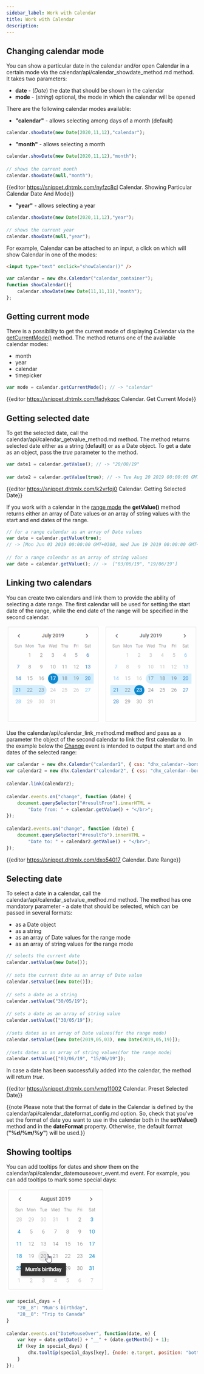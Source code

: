 ```yaml
---
sidebar_label: Work with Calendar
title: Work with Calendar
description:
---          
```


## Changing calendar mode

You can show a particular date in the calendar and/or open Calendar in a certain mode via the calendar/api/calendar_showdate_method.md method. It takes two parameters:

- **date** - (*Date*) the date that should be shown in the calendar
- **mode** - (*string*)	optional, the mode in which the calendar will be opened

There are the following calendar modes available:

- **"calendar"** - allows selecting among days of a month (default)

~~~js
calendar.showDate(new Date(2020,11,12),"calendar");
~~~

- **"month"** - allows selecting a month

~~~js
calendar.showDate(new Date(2020,11,12),"month");

// shows the current month
calendar.showDate(null,"month");
~~~

{{editor    https://snippet.dhtmlx.com/nyfzc8cl	Calendar. Showing Particular Calendar Date And Mode}}

- **"year"** - allows selecting a year

~~~js
calendar.showDate(new Date(2020,11,12),"year");

// shows the current year
calendar.showDate(null,"year");
~~~

For example, Calendar can be attached to an input, a click on which will show Calendar in one of the modes:

~~~html
<input type="text" onclick="showCalendar()" />
~~~

~~~js
var calendar = new dhx.Calendar("calendar_container");
function showCalendar(){
	calendar.showDate(new Date(11,11,11),"month");
};
~~~

## Getting current mode

There is a possibility to get the current mode of displaying Calendar via the [getCurrentMode()](calendar/api/calendar_getcurrentmode_method.md) method. The method returns one of the available calendar modes:

- month
- year
- calendar
- timepicker

~~~js
var mode = calendar.getCurrentMode(); // -> "calendar"
~~~

{{editor    https://snippet.dhtmlx.com/fadykqoc	Calendar. Get Current Mode}}

## Getting selected date

To get the selected date, call the calendar/api/calendar_getvalue_method.md method. The method returns selected date either as a string (default) or as a Date object. 
To get a date as an object, pass the *true* parameter to the method.

~~~js
var date1 = calendar.getValue(); // -> "20/08/19"

var date2 = calendar.getValue(true); // -> Tue Aug 20 2019 00:00:00 GMT+0300 
~~~

{{editor    https://snippet.dhtmlx.com/k2vrfqj0	Calendar. Getting Selected Date}}

If you work with a calendar in the [range mode](calendar/configuring.md#rangemode) the **getValue()** method returns either an array of Date values or an array of string values with the start and end dates of the range.

~~~js
// for a range calendar as an array of Date values 
var date = calendar.getValue(true); 
// -> [Mon Jun 03 2019 00:00:00 GMT+0300, Wed Jun 19 2019 00:00:00 GMT+0300]

// for a range calendar as an array of string values 
var date = calendar.getValue(); // ->  ["03/06/19", "19/06/19"]
~~~

## Linking two calendars

You can create two calendars and link them to provide the ability of selecting a date range. The first calendar will be used for setting the start date of the range, while the end date of the range will be specified in the
second calendar. 

![](../assets/calendar/date_range.png)

Use the calendar/api/calendar_link_method.md method and pass as a parameter the object of the second calendar to link the first calendar to.
In the example below the [Change](calendar/api/calendar_change_event.md) event is intended to output the start and end dates of the selected range:

~~~js
var calendar = new dhx.Calendar("calendar1", { css: "dhx_calendar--bordered" });
var calendar2 = new dhx.Calendar("calendar2", { css: "dhx_calendar--bordered" });

calendar.link(calendar2);

calendar.events.on("change", function (date) {
	document.querySelector("#resultFrom").innerHTML = 
    	"Date from: " + calendar.getValue() + "</br>";
});

calendar2.events.on("change", function (date) {
	document.querySelector("#resultTo").innerHTML = 
    	"Date to: " + calendar2.getValue() + "</br>";
});
~~~

{{editor    https://snippet.dhtmlx.com/dxo54017	Calendar. Date Range}}

## Selecting date 

To select a date in a calendar, call the calendar/api/calendar_setvalue_method.md method. The method has one mandatory parameter - a date that should be selected, which can be passed in several formats:

- as a Date object
- as a string
- as an array of Date values for the range mode
- as an array of string values for the range mode

~~~js
// selects the current date
calendar.setValue(new Date());

// sets the current date as an array of Date value
calendar.setValue([new Date()]);
 
// sets a date as a string
calendar.setValue("30/05/19");

// sets a date as an array of string value
calendar.setValue(["30/05/19"]);

//sets dates as an array of Date values(for the range mode)
calendar.setValue([new Date(2019,05,03), new Date(2019,05,19)]);

//sets dates as an array of string values(for the range mode)
calendar.setValue(["03/06/19", "15/06/19"]);
~~~

In case a date has been successfully added into the calendar, the method will return *true*.

{{editor    https://snippet.dhtmlx.com/vmg11002	Calendar. Preset Selected Date}}


{{note Please note that the format of date in the Calendar is defined by the calendar/api/calendar_dateformat_config.md option. So, check that you've set the format of date you want to use in the calendar both in the
**setValue()** method and in the **dateFormat** property. Otherwise, the default format (**"%d/%m/%y"**) will be used.}}

## Showing tooltips

You can add tooltips for dates and show them on the calendar/api/calendar_datemouseover_event.md event. For example, you can add tooltips to mark some special days:

![](../assets/calendar/tooltips.png)

~~~js
var special_days = {
	"20__8": "Mum's birthday",
	"28__8": "Trip to Canada"
}

calendar.events.on("DateMouseOver", function(date, e) {
	var key = date.getDate() + "__" + (date.getMonth() + 1);
	if (key in special_days) {
		dhx.tooltip(special_days[key], {node: e.target, position: "bottom"});
	}
});
~~~





